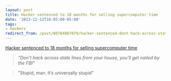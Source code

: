```yaml
---
layout: post
title: Hacker sentenced to 18 months for selling supercomputer time
date: '2013-12-12T16:05:00-05:00'
tags:
- hackers
redirect_from: /post/80784887079/hacker-sentenced-dont-hack-across-state-lines
---
```

[Hacker sentenced to 18 months for selling supercomputer time](http://www.theverge.com/2013/12/12/5204784/hacker-sentenced-to-18-months-for-selling-supercomputer-time)  

> _“Don’t hack across state lines from your house, you’ll get nailed by the FBI"&nbsp;_

> "Stupid, man. It’s universally stupid”
